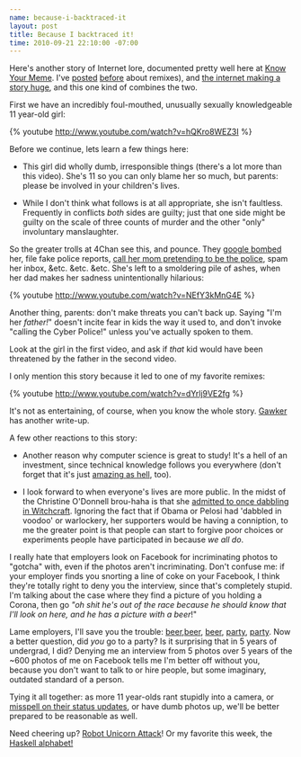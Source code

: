 ```yaml
--- 
name: because-i-backtraced-it
layout: post
title: Because I backtraced it!
time: 2010-09-21 22:10:00 -07:00
---
```

Here's another story of Internet lore, documented pretty well here at 
[Know Your Meme][1].  I've [posted][2] [before][2] about remixes), and [the
internet making a story huge][4], and this one kind of combines the two.

First we have an incredibly foul-mouthed, unusually sexually knowledgeable 11
year-old girl:

{% youtube http://www.youtube.com/watch?v=hQKro8WEZ3I %}

Before we continue, lets learn a few things here:

  * This girl did wholly dumb, irresponsible things (there's a lot more than
this video). She's 11 so you can only blame her so much, but parents: please
be involved in your children's lives.

  * While I don't think what follows is at all appropriate, she isn't
faultless. Frequently in conflicts _both_ sides are guilty; just that one side
might be guilty on the scale of three counts of murder and the other "only"
involuntary manslaughter.

So the greater trolls at 4Chan see this, and pounce. They [google bombed][5]
her, file fake police reports, [call her mom pretending to be the police][6],
spam her inbox, &etc. &etc. &etc. She's left to a smoldering pile of ashes,
when her dad makes her sadness unintentionally hilarious:

{% youtube http://www.youtube.com/watch?v=NEfY3kMnG4E %}

Another thing, parents: don't make threats you can't back up. Saying "I'm her
_father!_" doesn't incite fear in kids the way it used to, and don't invoke
"calling the Cyber Police!" unless you've actually spoken to them.

Look at the girl in the first video, and ask if _that_ kid would have been
threatened by the father in the second video.

I only mention this story because it led to one of my favorite remixes:

{% youtube http://www.youtube.com/watch?v=dYrlj9VE2fg %}

It's not as entertaining, of course, when you know the whole story.
[Gawker][7] has another write-up.


A few other reactions to this story:

  * Another reason why computer science is great to study! It's a hell of an
investment, since technical knowledge follows you everywhere (don't forget
that it's just [amazing as hell][8], too).

  * I look forward to when everyone's lives are more public. In the midst of
the Christine O'Donnell brou-haha is that she [admitted to once dabbling in
Witchcraft][9]. Ignoring the fact that if Obama or Pelosi had 'dabbled in
voodoo' or warlockery, her supporters would be having a conniption, to me the
greater point is that people can start to forgive poor choices or experiments
people have participated in because _we all do_.

I really hate that employers look on Facebook for incriminating photos to
"gotcha" with, even if the photos aren't incriminating. Don't confuse me: if
your employer finds you snorting a line of coke on your Facebook, I think
they're totally right to deny you the interview, since that's completely
stupid. I'm talking about the case where they find a picture of you holding a
Corona, then go _"oh shit he's out of the race because he should _know_ that
I'll look on here, and he has a picture with a beer_!"


Lame employers, I'll save you the trouble: [beer][10],[beer][10], [beer][11],
[party][12], [party][13]. Now a better question, did _you_ go to a party? Is
it surprising that in 5 years of undergrad, I did? Denying me an interview
from 5 photos over 5 years of the ~600 photos of me on Facebook tells me I'm
better off without you, because you don't want to talk to or hire people, but
some imaginary, outdated standard of a person.

Tying it all together: as more 11 year-olds rant stupidly into a camera, or
[misspell on their status updates][14], or have dumb photos up, we'll be
better prepared to be reasonable as well.

Need cheering up? [Robot Unicorn Attack][15]! Or my favorite this week, the
[Haskell alphabet!][16]


   [1]: http://knowyourmeme.com/memes/jessi-slaughter

   [2]: http://www.morepaul.com/2010/04/baal-bless-internet.html

   [3]: http://www.morepaul.com/2010/04/another-remix.html

   [4]: http://www.morepaul.com/2010/08/strong-words-bed-intruder.html

   [5]: http://en.wikipedia.org/wiki/Google_bomb

   [6]: http://www.youtube.com/watch?v=C2cf6JFc1Xg

   [7]: http://gawker.com/5589103/how-the-internet-beat-up-an-11+year+old-girl

   [8]: http://www.morepaul.com/2010/04/metaphors-i-use-to-describe-software.html

   [9]: http://thinkprogress.org/2010/09/18/christine-odonnell-witchcraft/

   [10]: http://www.facebook.com/photo.php?pid=2733504&fbid=106745099551&op=10&o=global&view=global&subj=1010423&id=691574551

   [11]: http://www.facebook.com/photo.php?pid=32572619&fbid=533065679951&op=21&o=global&view=global&subj=1010423&id=1005106

   [12]: http://www.facebook.com/photo.php?pid=30160914&fbid=522139955191&op=34&o=global&view=global&subj=1010423&id=1009904

   [13]: http://www.facebook.com/photo.php?pid=30038373&fbid=522091916461&op=36&o=global&view=global&subj=1010423&id=1009840

   [14]: http://youropenbook.org/?q=definately&gender=any

   [15]: http://games.adultswim.com/robot-unicorn-attack-twitchy-online-game.html

   [16]: http://byorgey.wordpress.com/2010/09/18/the-haskell-alphabet/
